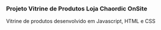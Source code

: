 ### Projeto Vitrine de Produtos Loja Chaordic OnSite

Vitrine de produtos desenvolvido em  Javascript, HTML e CSS

###
